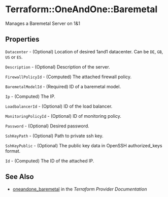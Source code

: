 # Terraform::OneAndOne::Baremetal

Manages a Baremetal Server on 1&1

## Properties

`Datacenter` - (Optional) Location of desired 1and1 datacenter. Can be `DE`, `GB`, `US` or `ES`.

`Description` - (Optional) Description of the server.

`FirewallPolicyId` - (Computed) The attached firewall policy.

`BaremetalModelId` - (Required) ID of a baremetal model.

`Ip` - (Computed) The IP.

`LoadbalancerId` - (Optional) ID of the load balancer.

`MonitoringPolicyId` - (Optional) ID of monitoring policy.

`Password` - (Optional) Desired password.

`SshKeyPath` - (Optional) Path to private ssh key.

`SshKeyPublic` - (Optional) The public key data in OpenSSH authorized_keys format.

`Id` - (Computed) The ID of the attached IP.


## See Also

* [oneandone_baremetal](https://www.terraform.io/docs/providers/oneandone/r/baremetal.html) in the _Terraform Provider Documentation_